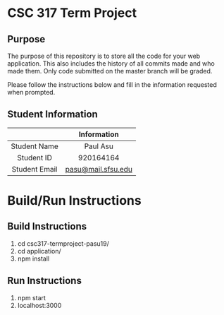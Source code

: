 # CSC 317 Term Project

## Purpose

The purpose of this repository is to store all the code for your web application. This also includes the history of all commits made and who made them. Only code submitted on the master branch will be graded.

Please follow the instructions below and fill in the information requested when prompted.

## Student Information

|               | Information   |
|:-------------:|:-------------:|
| Student Name  | Paul Asu      |
| Student ID    | 920164164       |
| Student Email | pasu@mail.sfsu.edu    |



# Build/Run Instructions

## Build Instructions
1. cd csc317-termproject-pasu19/
2. cd application/
3. npm install

## Run Instructions
1. npm start
2. localhost:3000 